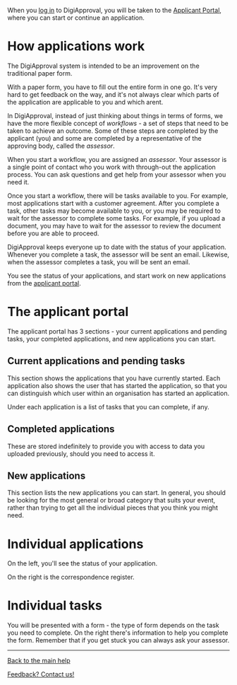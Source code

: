 When you [log in][login] to DigiApproval, you will be taken to the [Applicant Portal][portal], where you can start or continue an application.

# How applications work

The DigiApproval system is intended to be an improvement on the traditional paper form.

With a paper form, you have to fill out the entire form in one go. It's very hard to get feedback on the way, and it's not always clear which parts of the application are applicable to you and which arent.

In DigiApproval, instead of just thinking about things in terms of forms, we have the more flexible concept of *workflows* - a set of steps that need to be taken to achieve an outcome. Some of these steps are completed by the applicant (you) and some are completed by a representative of the approving body, called the *assessor*.

When you start a workflow, you are assigned an *assessor*. Your assessor is a single point of contact who you work with through-out the application process. You can ask questions and get help from your assessor when you need it.

Once you start a workflow, there will be tasks available to you. For example, most applications start with a customer agreement. After you complete a task, other tasks may become available to you, or you may be required to wait for the assessor to complete some tasks. For example, if you upload a document, you may have to wait for the assessor to review the document before you are able to proceed.

DigiApproval keeps everyone up to date with the status of your application. Whenever you complete a task, the assessor will be sent an email. Likewise, when the assessor completes a task, you will be sent an email.

You see the status of your applications, and start work on new applications from the [applicant portal][portal].

# The applicant portal

The applicant portal has 3 sections - your current applications and pending tasks, your completed applications, and new applications you can start.

## Current applications and pending tasks

This section shows the applications that you have currently started. Each application also shows the user that has started the application, so that you can distinguish which user within an organisation has started an application.

Under each application is a list of tasks that you can complete, if any.

## Completed applications

These are stored indefinitely to provide you with access to data you uploaded previously, should you need to access it.

## New applications

This section lists the new applications you can start. In general, you should be looking for the most general or broad category that suits your event, rather than trying to get all the individual pieces that you think you might need.

# Individual applications

On the left, you'll see the status of your application.

On the right is the correspondence register.

# Individual tasks

You will be presented with a form - the type of form depends on the task you need to complete. On the right there's information to help you complete the form. Remember that if you get stuck you can always ask your assessor.

-------------

[Back to the main help](/pages/help/)

[Feedback? Contact us!](/pages/contact_us/)

[portal]: /digiapproval/applicant_home
[login]: /accounts/login
